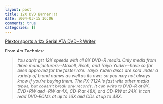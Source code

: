 ```yaml
---
layout: post
title: 12X DVD Burner!!!
date: 2004-03-15 16:06
comments: true
categories: []
---
```

<a href="http://arstechnica.com/news/posts/1079374168.html">Plextor sports a 12x Serial ATA DVD+R Writer</a>

From Ars Technica:
<blockquote><i>You can't get 12X speeds with all 8X DVD+R media. Only media from three manufacturers--Maxell, Ricoh, and Taiyo Yuden--have so far been approved for the faster rate. Taiyo Yuden discs are sold under a variety of brand names as well as its own, so you may not always know if you're buying them. The PX-712A is fast with other media types, but doesn't break any records. It can write to DVD-R at 8X, DVD+RW and -RW at 4X, CD-R at 48X, and CD-RW at 24X. It can read DVD-ROMs at up to 16X and CDs at up to 48X.</i></blockquote>
